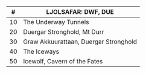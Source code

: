 |#|LJOLSAFAR: DWF, DUE|
|---|---|
|10|The Underway Tunnels|
|20|Duergar Stronghold, Mt Durr|
|30|Graw Akkuurattaan, Duergar Stronghold|
|40|The Iceways|
|50|Icewolf, Cavern of the Fates|
